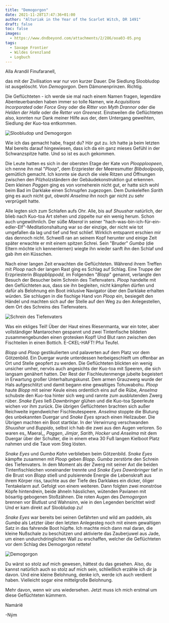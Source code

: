 ```yaml
---
title: "Demogorgon"
date: 2021-11-28T17:47:36+01:00
author: "Alturiak in the Year of the Scarlet Witch, DR 1491"
draft: false
toc: false
images:
  - https://www.dndbeyond.com/attachments/2/286/ooa03-05.png
tags: 
  - Savage Frontier
  - Wildes Grenzland
  - Logbuch
---
```


Alla Arandil Finufaranell,

das mit der Zivilisation war nur von kurzer Dauer. Die Siedlung Sloobludop ist ausgelöscht. Von _Demogorgon_. Dem Dämonenprinzen. Richtig.

Die Geflüchteten - ich werde sie mal nach einem Namen fragen, legendäre Abenteuerbanden haben immer so tolle Namen, wie _Acquisitions Incorporated_ oder _Force Grey_ oder die _Ritter von Myth Drannor_ oder die _Helden der Halle_ oder die _Retter von Greenest_. Einstweilen die Geflüchteten also, konnten nur Dank meiner Hilfe aus der, dem Untergang geweihten, Siedlung der Kuo-toa entkommen.

![Sloobludop und Demogorgon](https://i.imgur.com/4yA0I1S.jpg)

Wie ich das gemacht habe, fragst du? Hör gut zu. Ich hatte ja beim letzten Mal bereits darauf hingewiesen, dass ich da ein ganz mieses Gefühl in der Schwanzspitze hatte. Und so ist es auch gekommen.

Die Leute hatten es sich in der obersten Etage der Kate von _Ploopploopeen_, ich nenne ihn mal "_Ploop_", dem Erzpriester der Meeresmutter _Blibdoolpoolp_, gemütlich gemacht. Ich konnte sie durch die viele Ritzen und Öffnungen zwischen den Pilzholzständern der Gebäudekonstruktion gut erkennen. Dem kleinen _Paggen_ ging es von vorneherein nicht gut, er hatte sich wohl beim Bad im Darklake einen Schnupfen zugezogen. Dem Dunkelelfen _Sarith_ ging es auch nicht gut, obwohl _Anselma_ ihn noch gar nicht zu sehr verprügelt hatte.

Alle legten sich zum Schlafen aufs Ohr. Alle, bis auf _Shuushar_ natürlich, der blieb nach Kuo-toa Art stehen und zippelte nur ein wenig herum. Schon auch ungewöhnlich. Der süße _Maeral_ in seiner "hach-was-bin-ich-für-ein-edler-Elf"-Meditationshaltung war so der einzige, der nicht wie tot umgefallen da lag und tief und fest schlief. Wirklich entspannt erschien mir das dennoch nicht. Schweiß ran an seinem Kopf herunter und einige Zeit später erwachte er mit einem spitzen Schrei. Sein "Bruder" _Gumba_ (die Eltern möchte ich kennenlernen) wiegte ihn wieder sanft ihn den Schlaf und gab ihm ein Küsschen.

Nach einer langen Zeit erwachten die Geflüchteten. Während ihrem Treffen mit _Ploop_ nach der langen Rast ging es Schlag auf Schlag. Eine Truppe der Erzpriesterin _Bloppblippodd_, im Folgenden "_Blopp_" genannt, verlangte den Besuch der Besucher beim Schrein des Tiefenvaters. _Ploop_ handelte mit den Geflüchteten aus, dass sie ihn begleiten, nicht kämpfen dürfen und dafür als Belohnung ein Boot inklusive Navigator über den Darklake erhalten würden. Sie schlugen in die fischige Hand von _Ploop_ ein, besiegelt den Händel und machten sich auf der Stelle auf den Weg zu den Anlegestellen, dem Ort des Schreins des Tiefenvaters.

![Schrein des Tiefenvaters](https://i.imgur.com/q1sj1zb.png)

Was ein ekliges Teil! Über der Haut eines Riesenmanta, war ein toter, aber vollständiger Mantarochen gespannt und zwei Tintenfische bildeten zusammengebunden einen grotesken Kopf! Und Blut rann zwischen den Fischteilen in einen Bottich. E-CKEL-HAFT! Pfui Teufel.

_Blopp_ und _Ploop_ gestikulierten und palaverten auf dem Platz vor dem Götzenbild. Ein Duergar wurde unterdessen herbeigeschleift um offenbar an Ort und Stelle geopfert zu werden. Die Geflüchteten blickten ein wenig unsicher umher, nervös auch angesichts der Kuo-toa mit Speeren, die sich langsam genähert hatten. Der Rest der Fischleutenmenge jubelte begeistert in Erwartung großer Unterhaltungskunst. Dem armen Grauzwerg wurde der Hals aufgeschlitzt und damit begann eine gewaltiges Tohuwabohu. _Ploop_ haute _Blopp_ mit seiner Keule eines ordentlich eins auf die Rübe, _Anselma_ schubste den Kuo-toa hinter sich weg und rannte zum ausblutenden Zwerg rüber. _Snake Eyes_ ließ _Dawnbringer_ glühen und die Kuo-toa Speerleute wichen vor ihm zurück. Die übrigen Geflüchteten brachten sich außer Reichweite irgendwelcher Fischleutespeere. _Anselma_ stoppte die Blutung des unbekannten Duergar und _Snake Eyes_ sprach einen Heilzauber. Die Übrigen machten ein Boot startklar. In der Verwirrung verschwanden _Shuushar_ und _Buppido_, selbst ich hab die zwei aus den Augen verloren. So waren es_ Maeral_, _Paggen_, _Jimjar_, _Sarith_, _Hocker_ und _Anselma_ mit dem Duergar über der Schulter, die in einem etwa 30 Fuß langen Kielboot Platz nahmen und die Taue vom Steg lösten.

_Snake Eyes_ und _Gumba Kahn_ verblieben beim Götzenbild. _Snake Eyes_ kämpfte zusammen mit _Ploop_ geben _Blopp_. _Gumba_ zerstörte den Schrein des Tiefenvaters. In dem Moment als der Zwerg mit seiner Axt die beiden Tintenfischleichen voneinander trennte und _Snake Eyes Dawnbringer_ tief in die Brust von _Blopp_ stieß und pulsierende Energie die Lebenskraft aus ihrem Körper riss, tauchte aus der Tiefe des Darklakes ein dicker, öliger Tentakelarm auf. Gefolgt von einem weiteren. Dann folgten zwei monströse Köpfe hintendrein, beide ähneln hässlichen, wütenden Pavianen mit bösartig gebogenen Stoßzähnen. Die roten Augen des _Demogorgon_ brennen vor Blutlust und Wahnsinn, wie in den Legenden berichtet wird! Und er kam direkt auf Sloobludop zu!

_Snake Eyes_ war bereits bei seinen Gefährten und wild am paddeln, als _Gumba_ als Letzter über den letzten Anlegesteg noch mit einem gewaltigen Satz in das fahrende Boot hüpfte. Ich machte mich dann mal daran, die kleine Nußschale zu beschützen und aktivierte das Zauberjuwel aus Jade, um einen undurchdringlichen Wall zu erschaffen, welcher die Geflüchteten vor dem Schlag des Demogorgon rettete!

![Demogorgon](https://i.imgur.com/hQeQLIE.png)

Du wärst so stolz auf mich gewesen, hättest du das gesehen. Also, du kannst natürlich auch so stolz auf mich sein, schließlich erzähle ich dir ja davon. Und eine kleine Belohnung, denke ich, werde ich auch verdient haben. Vielleicht sogar eine mittelgroße Belohnung.

Mehr davon, wenn wir uns wiedersehen. Jetzt muss ich mich erstmal um diese Geflüchteten kümmern.

Namárië

-Ným
